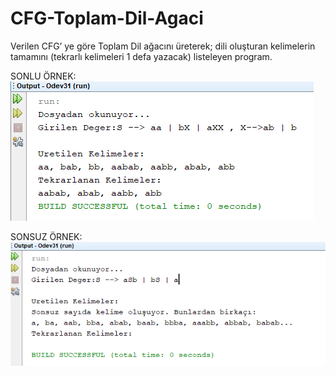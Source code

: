 # CFG-Toplam-Dil-Agaci
Verilen CFG’ ye göre Toplam Dil ağacını üreterek; dili oluşturan kelimelerin tamamını (tekrarlı kelimeleri 1 defa yazacak) listeleyen program.


SONLU ÖRNEK:
![alt text](https://github.com/bilalemirgunay/CFG-Toplam-Dil-Agaci/blob/main/sonluOrnek.png)

SONSUZ ÖRNEK:
![alt text](https://github.com/bilalemirgunay/CFG-Toplam-Dil-Agaci/blob/main/sonsuzOrnek.png)
